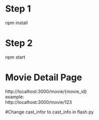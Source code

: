 # Step 1   
npm install

# Step 2
npm start

# Movie Detail Page
http://localhost:3000/movie/{movie_id}   
example:   
http://localhost:3000/movie/123

#Change cast_infor to cast_info in flash.py
